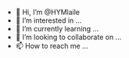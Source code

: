 - 👋 Hi, I’m @HYMlaile
- 👀 I’m interested in ...
- 🌱 I’m currently learning ...
- 💞️ I’m looking to collaborate on ...
- 📫 How to reach me ...

<!---
HYMlaile/HYMlaile is a ✨ special ✨ repository because its `README.md` (this file) appears on your GitHub profile.
You can click the Preview link to take a look at your changes.
--->
